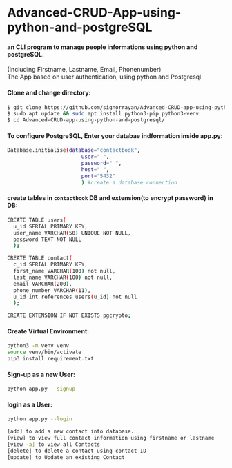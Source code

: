 # Advanced-CRUD-App-using-python-and-postgreSQL

#### an CLI program to manage people informations using python and postgreSQL.
(Including Firstname, Lastname, Email, Phonenumber)\
The App based on user authentication, using python and Postgresql

#### Clone and change directory:
```bash
$ git clone https://github.com/signorrayan/Advanced-CRUD-app-using-python-and-postgresql.git
$ sudo apt update && sudo apt install python3-pip python3-venv
$ cd Advanced-CRUD-app-using-python-and-postgresql/
```

#### To configure PostgreSQL, Enter your databae indformation inside app.py:
```bash
Database.initialise(database="contactbook",
                        user=" ",
                        password=" ",
                        host=" ",
                        port="5432"
                        ) #create a database connection
```



#### create tables in `contactbook` DB and extension(to encrypt password) in DB:
```bash
CREATE TABLE users(
  u_id SERIAL PRIMARY KEY,
  user_name VARCHAR(50) UNIQUE NOT NULL,
  password TEXT NOT NULL
  );

CREATE TABLE contact(
  c_id SERIAL PRIMARY KEY,
  first_name VARCHAR(100) not null,
  last_name VARCHAR(100) not null,
  email VARCHAR(200),
  phone_number VARCHAR(11),
  u_id int references users(u_id) not null
  );

CREATE EXTENSION IF NOT EXISTS pgcrypto;
```

#### Create Virtual Environment:
```bash
python3 -m venv venv
source venv/bin/activate
pip3 install requirement.txt
```

#### Sign-up as a new User:
```bash
python app.py --signup
```

#### login as a User:
```bash
python app.py --login
```

```bash
[add] to add a new contact into database.
[view] to view full contact information using firstname or lastname
[view -a] to view all Contacts
[delete] to delete a contact using contact ID
[update] to Update an existing Contact
```
